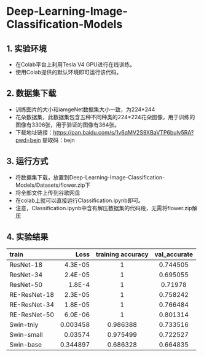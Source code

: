 # Deep-Learning-Image-Classification-Models
## 1. 实验环境
- 在Colab平台上利用Tesla V4 GPU进行在线训练。
- 使用Colab提供的默认环境即可运行该代码。

## 2. 数据集下载
- 训练图片的大小和iamgeNet数据集大小一致，为224*244
- 花朵数据集，此数据集包含五种不同种类的224*224花朵图像，用于训练的图像有3306张，用于验证的图像有364张。
- 下载地址链接：https://pan.baidu.com/s/1v6qMV2S9XBaVTP6bulv5RA?pwd=bejn 
提取码：bejn
## 3. 运行方式
- 将数据集下载，放置到Deep-Learning-Image-Classification-Models/Datasets/flower.zip下
- 将全部文件上传到谷歌网盘
- 在colab上就可以直接运行Classification.ipynb即可。
- 注意，Classification.ipynb中含有解压数据集的代码段，无需将flower.zip解压
## 4. 实验结果
|train| Loss	|training accuracy|	val_accurate|
| :-----| ----: | :----: |:----: |
|ResNet-18	|4.3E-05|	1	|0.744505|
|ResNet-34	|2.4E-05	|1|	0.695055|
|ResNet-50	|1.8E-4	|1	|0.71978|
|RE-ResNet-18	|2.3E-05	|1	|0.758242|
|RE-ResNet-34	|1.8E-05	|1|	0.766484|
|RE-ResNet-50	|6.0E-06	|1|	0.801314|
|Swin-tniy	|0.003458	|0.986388|	0.733516|
|Swin-small	|0.03574	|0.975499|	0.722527|
|Swin-base	|0.344897	|0.686328|	0.664835|




